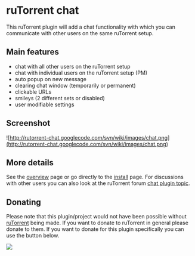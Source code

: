 # ruTorrent chat #

This ruTorrent plugin will add a chat functionality with which you can communicate with other users on the same ruTorrent setup.


## Main features ##

  * chat with all other users on the ruTorrent setup
  * chat with individual users on the ruTorrent setup (PM)
  * auto popup on new message
  * clearing chat window (temporarily or permanent)
  * clickable URLs
  * smileys (2 different sets or disabled)
  * user modifiable settings

## Screenshot ##

![http://rutorrent-chat.googlecode.com/svn/wiki/images/chat.png](http://rutorrent-chat.googlecode.com/svn/wiki/images/chat.png)


## More details ##

See the [overview](http://code.google.com/p/rutorrent-chat/wiki/Overview) page or go directly to the [install](http://code.google.com/p/rutorrent-chat/wiki/Install) page. For discussions with other users you can also look at the ruTorrent forum [chat plugin topic](http://forums.rutorrent.org/index.php?topic=554).


## Donating ##

Please note that this plugin/project would not have been possible without [ruTorrent](http://code.google.com/p/rutorrent/) being made. If you want to donate to ruTorrent in general please donate to them. If you want to donate for this plugin specifically you can use the button below.

[![](https://www.paypal.com/en_US/i/btn/btn_donate_LG.gif)](https://www.paypal.com/cgi-bin/webscr?cmd=_donations&currency_code=EUR&business=98L2P7LC3PNJY&item_name=ruTorrentChat)
